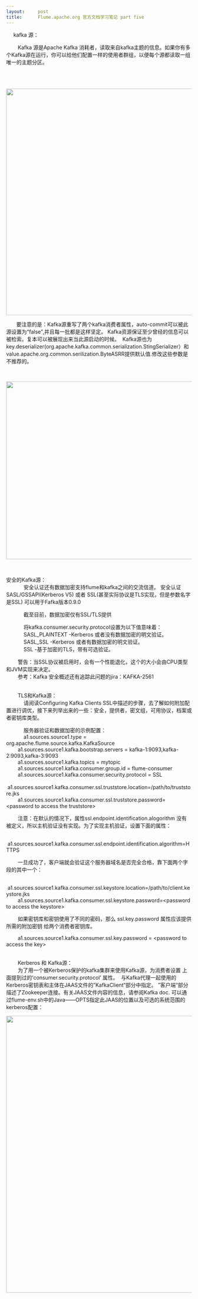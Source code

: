 ```yaml
---
layout:     post
title:      Flume.apache.org 官方文档学习笔记 part five
---
```

<div id="article_content" class="article_content clearfix csdn-tracking-statistics" data-pid="blog" data-mod="popu_307" data-dsm="post">
								            <link rel="stylesheet" href="https://csdnimg.cn/release/phoenix/template/css/ck_htmledit_views-f76675cdea.css">
						<div class="htmledit_views" id="content_views">
                <p>     kafka 源：</p>

<p>        Kafka 源是Apache Kafka 消耗者，读取来自kafka主题的信息。如果你有多个Kafka源在运行，你可以给他们配置一样的使用者群组，以便每个源都读取一组唯一的主题分区。</p>

<p>       </p>

<p>        <br><img alt="" class="has" height="613" src="https://img-blog.csdn.net/20181021134617525?watermark/2/text/aHR0cHM6Ly9ibG9nLmNzZG4ubmV0L3FxXzQwMzA5MTgz/font/5a6L5L2T/fontsize/400/fill/I0JBQkFCMA==/dissolve/70" width="1200"></p>

<p>       要注意的是：Kafka源重写了两个kafka消费者属性，auto-commit可以被此源设置为“false",并且每一批都是这样坚定。 Kafka资源保证至少曾经的信息可以被检索。复本可以被展现出来当此源启动的时候。  Kafka源也为key.deserializer(org.apache.kafka.common.serialization.StingSerializer）和value.apache.org.common.serilization.ByteASRR提供默认值.修改这些参数是不推荐的。</p>

<p>     </p>

<p><img alt="" class="has" height="481" src="https://img-blog.csdn.net/20181021141444788?watermark/2/text/aHR0cHM6Ly9ibG9nLmNzZG4ubmV0L3FxXzQwMzA5MTgz/font/5a6L5L2T/fontsize/400/fill/I0JBQkFCMA==/dissolve/70" width="1200"></p>

<p>        </p>

<p>安全的Kafka源：<br>
            安全认证还有数据加密支持flume和kafka之间的交流信道。 安全认证SASL/GSSAPI(Kerberos V5) 或者 SSL(甚至实际协议是TLS实现，但是参数名字是SSL) 可以用于Fafka版本0.9.0</p>

<p>            截至目前，数据加密仅有SSL/TLS提供</p>

<p>            将kafka.consumer.security.protocol设置为以下值意味着：<br>
            SASL_PLAINTEXT -Kerberos 或者没有数据加密的明文验证。<br>
            SASL_SSL -Kerberos 或者有数据加密的明文验证。<br>
            SSL -基于加密的TLS，带有可选验证。 </p>

<p>        警告：当SSL协议被启用时，会有一个性能退化，这个的大小会由CPU类型和JVM实现来决定。<br>
        参考：Kafka 安全概述还有追踪此问题的jira：KAFKA-2561</p>

<p><br>
        TLS和Kafka源：<br>
            请阅读Configuring Kafka Clients SSL中描述的步骤，去了解如何附加配置进行调优，接下来列举出来的一些：安全，提供者，密文组，可用协议，档案或者密钥库类型。</p>

<p>            服务器验证和数据加密的示例配置：<br>
            a1.sources.source1.type = org.apache.flume.source.kafka.KafkaSource<br>
        a1.sources.source1.kafka.bootstrap.servers = kafka-1:9093,kafka-2:9093,kafka-3:9093<br>
        a1.sources.source1.kafka.topics = mytopic<br>
        a1.sources.source1.kafka.consumer.group.id = flume-consumer<br>
        a1.sources.source1.kafka.consumer.security.protocol = SSL<br>
        a1.sources.source1.kafka.consumer.ssl.truststore.location=/path/to/truststore.jks<br>
        a1.sources.source1.kafka.consumer.ssl.truststore.password=&lt;password to access the truststore&gt;</p>

<p>        注意：在默认的情况下，属性ssl.endpoint.identification.alogorithm 没有被定义，所以主机验证没有实现。为了实现主机验证，设置下面的属性：</p>

<p>        a1.sources.source1.kafka.consumer.ssl.endpoint.identification.algorithm=HTTPS</p>

<p>        一旦成功了，客户端就会验证这个服务器域名是否完全合格，靠下面两个字段的其中一个：</p>

<p>        a1.sources.source1.kafka.consumer.ssl.keystore.location=/path/to/client.keystore.jks<br>
        a1.sources.source1.kafka.consumer.ssl.keystore.password=&lt;password to access the keystore&gt;</p>

<p>        如果密钥库和密钥使用了不同的密码，那么 ssl.key.password 属性应该提供 所需的附加密钥 给两个消费者密钥库。</p>

<p>        a1.sources.source1.kafka.consumer.ssl.key.password = &lt;password to access the key&gt;</p>

<p><br>
        Kerberos 和 Kafka源：<br>
        为了用一个被Kerberos保护的kafka集群来使用Kafka源，为消费者设置 上面提到过的‘consumer.security.protocol’ 属性。  与Kafka代理一起使用的Kerberos密钥表和主体在JAAS文件的”KafkaClient“部分中指定。 ”客户端“部分描述了Zookeeper连接。有关JAAS文件内容的信息，请参阅Kafka doc. 可以通过flume-env.sh中的Java——OPTS指定此JAAS的位置以及可选的系统范围的kerberos配置：</p>

<p><img alt="" class="has" height="749" src="https://img-blog.csdn.net/20181021145502290?watermark/2/text/aHR0cHM6Ly9ibG9nLmNzZG4ubmV0L3FxXzQwMzA5MTgz/font/5a6L5L2T/fontsize/400/fill/I0JBQkFCMA==/dissolve/70" width="1200"></p>            </div>
                </div>